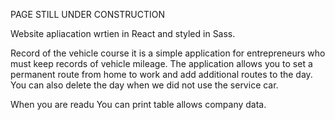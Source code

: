 

PAGE STILL UNDER CONSTRUCTION

Website apliacation wrtien in React and styled in Sass.

Record of the vehicle course it is a simple application for entrepreneurs who must keep records of vehicle mileage. The application allows you to set a permanent route from home to work and add additional routes to the day. You can also delete the day when we did not use the service car.

When you are readu You can print table allows company data.
